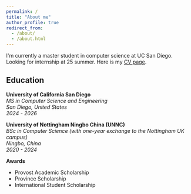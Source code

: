 ```yaml
---
permalink: /
title: "About me"
author_profile: true
redirect_from: 
  - /about/
  - /about.html
---
```


I'm currently a master student in computer science at UC San Diego. Looking for internship at 25 summer. Here is my [CV page](https://raw.githubusercontent.com/happy-harvey/happy-harvey.github.io/master/files/resume.pdf).


Education
------
**University of California San Diego**  
*MS in Computer Science and Engineering*  
*San Diego, United States*  
_2024 - 2026_

**University of Nottingham Ningbo China (UNNC)**  
*BSc in Computer Science (with one-year exchange to the Nottingham UK campus)*  
*Ningbo, China*  
_2020 - 2024_


**Awards**
- Provost Academic Scholarship
- Province Scholarship
- International Student Scholarship

